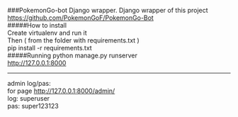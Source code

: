 ###PokemonGo-bot Django wrapper.
Django wrapper of this project https://github.com/PokemonGoF/PokemonGo-Bot  
#####How to install  
Create virtualenv and run it  
Then  ( from the folder with requirements.txt )  
	pip install -r requirements.txt  
#####Running
	python manage.py runserver  
http://127.0.0.1:8000

---------------------------

admin log/pas:  
for page  http://127.0.0.1:8000/admin/  
log: superuser  
pas: super123123  
